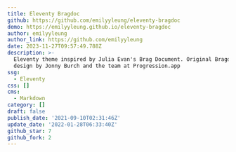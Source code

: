 ```yaml
---
title: Eleventy Bragdoc
github: https://github.com/emilyyleung/eleventy-bragdoc
demo: https://emilyyleung.github.io/eleventy-bragdoc
author: emilyyleung
author_link: https://github.com/emilyyleung
date: 2023-11-27T09:57:49.788Z
description: >-
  Eleventy theme inspired by Julia Evan's Brag Document. Original Bragdocs
  design by Jonny Burch and the team at Progression.app
ssg:
  - Eleventy
css: []
cms:
  - Markdown
category: []
draft: false
publish_date: '2021-09-10T02:31:46Z'
update_date: '2022-01-28T06:33:40Z'
github_star: 7
github_fork: 2
---
```

